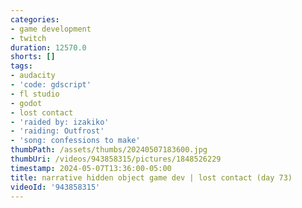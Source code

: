 ```yaml
---
categories:
- game development
- twitch
duration: 12570.0
shorts: []
tags:
- audacity
- 'code: gdscript'
- fl studio
- godot
- lost contact
- 'raided by: izakiko'
- 'raiding: Outfrost'
- 'song: confessions to make'
thumbPath: /assets/thumbs/20240507183600.jpg
thumbUri: /videos/943858315/pictures/1848526229
timestamp: 2024-05-07T13:36:00-05:00
title: narrative hidden object game dev | lost contact (day 73)
videoId: '943858315'
---
```

